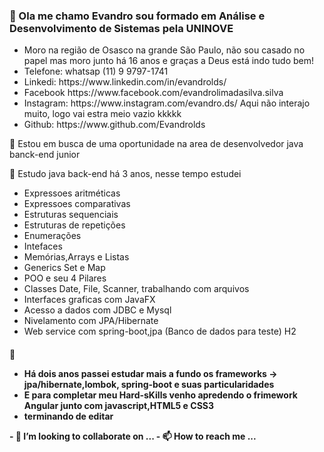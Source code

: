 <h3> 👋 Ola me chamo Evandro sou formado em Análise e Desenvolvimento de Sistemas pela UNINOVE</h3>
<ul> <li>Moro na região de Osasco na grande São Paulo, não sou casado no papel mas moro junto há 16 anos e graças a Deus está indo tudo bem!
<li>Telefone: whatsap (11) 9 9797-1741
<li>Linkedi: https://www.linkedin.com/in/evandrolds/
<li>Facebook https://www.facebook.com/evandrolimadasilva.silva
<li>Instagram:  https://www.instagram.com/evandro.ds/  Aqui não interajo muito, logo vai estra meio vazio kkkkk
<li>Github: https://www.github.com/Evandrolds</ul>

<p> 👀 Estou em busca de uma oportunidade na area de desenvolvedor java banck-end junior</p>
<p>🌱 Estudo java back-end há 3 anos, nesse tempo estudei</p>
  <ul><li>Expressoes aritméticas
  <li>Expressoes comparativas
  <li>Estruturas sequenciais
    <li>Estruturas de repetições
      <li>Enumerações
        <li>Intefaces
          <li>Memórias,Arrays e Listas
            <li>Generics Set e Map
              <li>POO e seu 4 Pilares
    <li>Classes Date, File, Scanner, trabalhando com arquivos
       <li>Interfaces graficas com JavaFX
                <li>Acesso a dados com JDBC e Mysql
                <li>Nivelamento com JPA/Hibernate<li> Web service com spring-boot,jpa (Banco de dados para teste) H2 </ul>
   <h4>🚀<ul><li>Há dois anos passei estudar mais a fundo os frameworks -> jpa/hibernate,lombok, spring-boot e suas particularidades 
     <li>E para completar meu Hard-sKills venho apredendo o frimework Angular junto com javascript,HTML5 e CSS3
  <li >terminando de editar</ul>
- 💞️ I’m looking to collaborate on ...
- 📫 How to reach me ...

<!---
Evandrolds/Evandrolds is a ✨ special ✨ repository because its `README.md` (this file) appears on your GitHub profile.
You can click the Preview link to take a look at your changes.
--->
